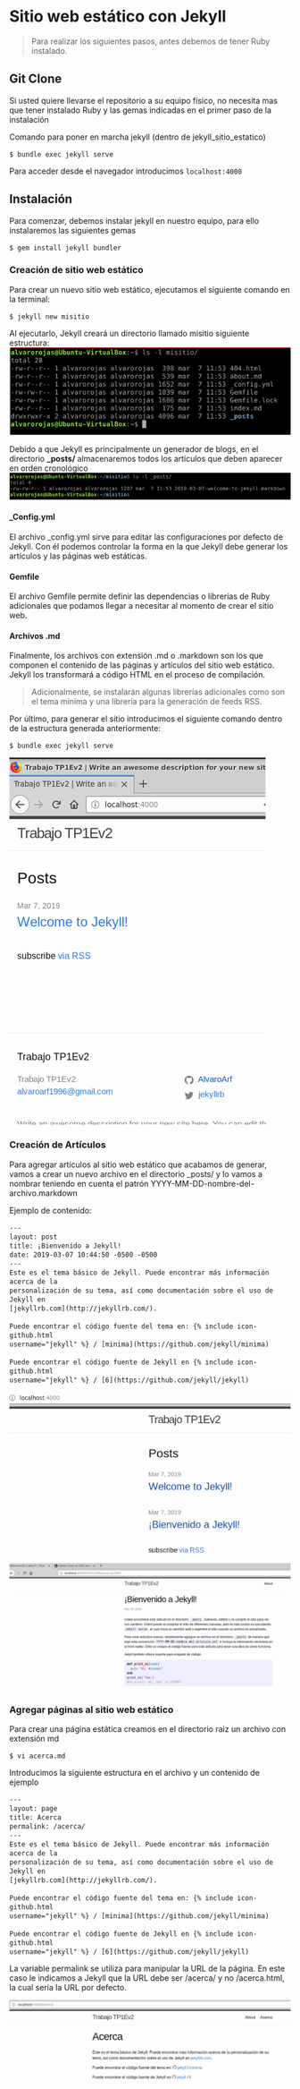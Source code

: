 # Sitio web estático con Jekyll
> Para realizar los siguientes pasos, antes debemos de tener Ruby instalado.

## Git Clone
Si usted quiere llevarse el repositorio a su equipo físico, no necesita mas que tener instalado Ruby y las gemas indicadas en el primer paso de la instalación

Comando para poner en marcha jekyll (dentro de jekyll_sitio_estatico)
	
	$ bundle exec jekyll serve
	
Para acceder desde el navegador introducimos `localhost:4000`

## Instalación
Para comenzar, debemos instalar jekyll en nuestro equipo, para ello instalaremos las siguientes gemas

  	$ gem install jekyll bundler

### Creación de sitio web estático
Para crear un nuevo sitio web estático, ejecutamos el siguiente comando en la terminal:

	$ jekyll new misitio

Al ejecutarlo, Jekyll creará un directorio llamado misitio siguiente estructura:
<img src="images/1.PNG" />

Debido a que Jekyll es principalmente un generador de blogs, en el directorio **_posts/** almacenaremos todos los artículos que deben aparecer en orden cronológico
<img src="images/2.PNG" />

#### _Config.yml
El archivo _config.yml sirve para editar las configuraciones por defecto de Jekyll. Con él podemos controlar la forma en la que Jekyll debe generar los artículos y las páginas web estáticas.

#### Gemfile
El archivo Gemfile permite definir las dependencias o librerías de Ruby adicionales que podamos llegar a necesitar al momento de crear el sitio web.

#### Archivos .md
Finalmente, los archivos con extensión .md o .markdown son los que componen el contenido de las páginas y artículos del sitio web estático. Jekyll los transformará a código HTML en el proceso de compilación.

>Adicionalmente, se instalarán algunas librerías adicionales como son el tema minima y una librería para la generación de feeds RSS.

Por último, para generar el sitio introducimos el siguiente comando dentro de la estructura generada anteriormente:

	$ bundle exec jekyll serve

<img src="images/3.PNG" />

### Creación de Artículos
Para agregar artículos al sitio web estático que acabamos de generar, vamos a crear un nuevo archivo en el directorio _posts/ y lo vamos a nombrar teniendo en cuenta el patrón YYYY-MM-DD-nombre-del-archivo.markdown

Ejemplo de contenido:

	---
	layout: post
	title: ¡Bienvenido a Jekyll!
	date: 2019-03-07 10:44:50 -0500 -0500
	---
	Este es el tema básico de Jekyll. Puede encontrar más información acerca de la
	personalización de su tema, así como documentación sobre el uso de Jekyll en
	[jekyllrb.com](http://jekyllrb.com/).

	Puede encontrar el código fuente del tema en: {% include icon-github.html
	username="jekyll" %} / [minima](https://github.com/jekyll/minima)

	Puede encontrar el código fuente de Jekyll en {% include icon-github.html
	username="jekyll" %} / [6](https://github.com/jekyll/jekyll)

<img src="images/5.PNG" />
<img src="images/4.PNG" />

### Agregar páginas al sitio web estático
Para crear una página estática creamos en el directorio raiz un archivo con extensión md

	$ vi acerca.md

Introducimos la siguiente estructura en el archivo y un contenido de ejemplo

	---
	layout: page
	title: Acerca
	permalink: /acerca/
	---
	Este es el tema básico de Jekyll. Puede encontrar más información acerca de la
	personalización de su tema, así como documentación sobre el uso de Jekyll en
	[jekyllrb.com](http://jekyllrb.com/).

	Puede encontrar el código fuente del tema en: {% include icon-github.html
	username="jekyll" %} / [minima](https://github.com/jekyll/minima)

	Puede encontrar el código fuente de Jekyll en {% include icon-github.html
	username="jekyll" %} / [6](https://github.com/jekyll/jekyll)

La variable permalink se utiliza para manipular la URL de la página. En este caso le indicamos a Jekyll que la URL debe ser /acerca/ y no /acerca.html, la cual sería la URL por defecto.

<img src="images/6.PNG" />
